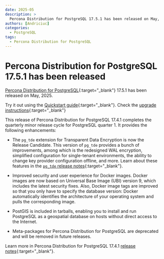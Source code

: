 ```yaml
---
date: 2025-05
description: >
  Percona Distribution for PostgreSQL 17.5.1 has been released on May, 2025.
authors: [Andriciuc]
categories:
  - PostgreSQL
tags:
  - Percona Distribution for PostgreSQL
---
```


# Percona Distribution for PostgreSQL 17.5.1 has been released

<!-- more -->

[Percona Distribution for PostgreSQL](https://docs.percona.com/postgresql/17/index.html){:target="_blank"} 17.5.1 has been released on May, 2025.

Try it out using the [Quickstart guide](https://docs.percona.com/postgresql/17/installing.html){:target="_blank"}. Check the [upgrade instructions](https://docs.percona.com/postgresql/17/major-upgrade.html){:target="_blank"}

This release of Percona Distribution for PostgreSQL 17.4.1 completes the quarterly minor release cycle for PostgreSQL quarter 1. It provides the following enhancements:

* The `pg_tde` extension for Transparent Data Encryption is now the Release Candidate. This version of `pg_tde` provides a bunch of improvements, among which is the redesigned WAL encryption, simplified configuration for single-tenant environments, the ability to change key provider configuration offline, and more. Learn about these features in the [`pg_tde` release notes](https://docs.percona.com/pg-tde/release-notes/rc.html){:target="_blank"}.

* Improved security and user experience for Docker images. Docker images are now based on Universal Base Image (UBI) version 9, which includes the latest security fixes. Also, Docker image tags are improved so that you only have to specify the database version: Docker automatically identifies the architecture of your operating system and pulls the corresponding image.

* PostGIS is included in tarballs, enabling you to install and run PostgreSQL as a geospatial database on hosts without direct access to the Internet.

* Meta-packages for Percona Distribution for PostgreSQL are deprecated and will be removed in future releases.

Learn more in Percona Distribution for PostgreSQL 17.4.1 [release notes](https://docs.percona.com/postgresql/17/release-notes-v17.4.html){:target="_blank"}.
